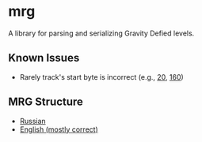 # mrg

A library for parsing and serializing Gravity Defied levels.

## Known Issues

- Rarely track's start byte is incorrect (e.g., [20](https://gdmod.ru/tracks/id/20), [160](https://gdmod.ru/tracks/id/160))

## MRG Structure

- [Russian](https://wiki.gdmod.ru/Структура_файла_levels.mrg)
- [English (mostly correct)](http://gdtr.net/handbook/mrg/)
